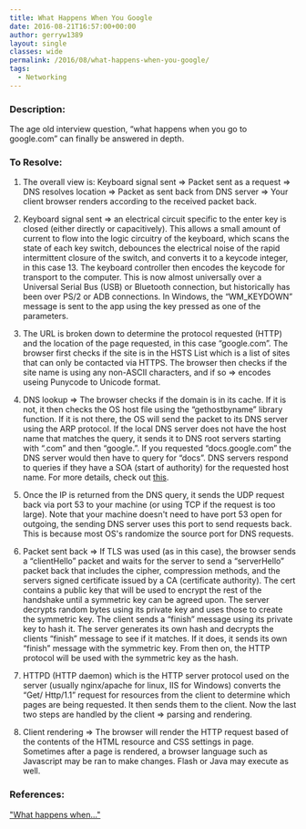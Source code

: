 ```yaml
---
title: What Happens When You Google
date: 2016-08-21T16:57:00+00:00
author: gerryw1389
layout: single
classes: wide
permalink: /2016/08/what-happens-when-you-google/
tags:
  - Networking
---
```

<!--more-->

### Description:

The age old interview question, &#8220;what happens when you go to google.com&#8221; can finally be answered in depth.

### To Resolve:

1. The overall view is: Keyboard signal sent => Packet sent as a request => DNS resolves location => Packet as sent back from DNS server => Your client browser renders according to the received packet back.

2. Keyboard signal sent => an electrical circuit specific to the enter key is closed (either directly or capacitively). This allows a small amount of current to flow into the logic circuitry of the keyboard, which scans the state of each key switch, debounces the electrical noise of the rapid intermittent closure of the switch, and converts it to a keycode integer, in this case 13. The keyboard controller then encodes the keycode for transport to the computer. This is now almost universally over a Universal Serial Bus (USB) or Bluetooth connection, but historically has been over PS/2 or ADB connections. In Windows, the &#8220;WM_KEYDOWN&#8221; message is sent to the app using the key pressed as one of the parameters.

3. The URL is broken down to determine the protocol requested (HTTP) and the location of the page requested, in this case &#8220;google.com&#8221;. The browser first checks if the site is in the HSTS List which is a list of sites that can only be contacted via HTTPS. The browser then checks if the site name is using any non-ASCII characters, and if so => encodes useing Punycode to Unicode format.

4. DNS lookup => The browser checks if the domain is in its cache. If it is not, it then checks the OS host file using the &#8220;gethostbyname&#8221; library function. If it is not there, the OS will send the packet to its DNS server using the ARP protocol. If the local DNS server does not have the host name that matches the query, it sends it to DNS root servers starting with &#8220;.com&#8221; and then &#8220;google.&#8221;. If you requested &#8220;docs.google.com&#8221; the DNS server would then have to query for &#8220;docs&#8221;. DNS servers respond to queries if they have a SOA (start of authority) for the requested host name. For more details, check out [this](https://www.verisign.com/en_US/website-presence/online/how-dns-works/index.xhtml?).

5. Once the IP is returned from the DNS query, it sends the UDP request back via port 53 to your machine (or using TCP if the request is too large). Note that your machine doesn't need to have port 53 open for outgoing, the sending DNS server uses this port to send requests back. This is because most OS's randomize the source port for DNS requests.

6. Packet sent back => If TLS was used (as in this case), the browser sends a &#8220;clientHello&#8221; packet and waits for the server to send a &#8220;serverHello&#8221; packet back that includes the cipher, compression methods, and the servers signed certificate issued by a CA (certificate authority). The cert contains a public key that will be used to encrypt the rest of the handshake until a symmetric key can be agreed upon. The server decrypts random bytes using its private key and uses those to create the symmetric key. The client sends a &#8220;finish&#8221; message using its private key to hash it. The server generates its own hash and decrypts the clients &#8220;finish&#8221; message to see if it matches. If it does, it sends its own &#8220;finish&#8221; message with the symmetric key. From then on, the HTTP protocol will be used with the symmetric key as the hash.

7. HTTPD (HTTP daemon) which is the HTTP server protocol used on the server (usually nginx/apache for linux, IIS for Windows) converts the &#8220;Get/ Http/1.1&#8221; request for resources from the client to determine which pages are being requested. It then sends them to the client. Now the last two steps are handled by the client => parsing and rendering.

8. Client rendering => The browser will render the HTTP request based of the contents of the HTML resource and CSS settings in page. Sometimes after a page is rendered, a browser language such as Javascript may be ran to make changes. Flash or Java may execute as well.

### References:

["What happens when..."](https://github.com/alex/what-happens-when)